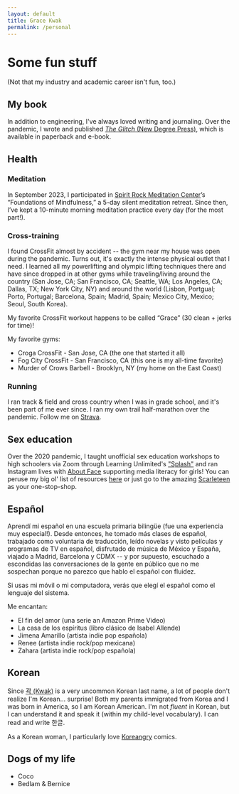 ```yaml
---
layout: default
title: Grace Kwak
permalink: /personal
---
```


# Some fun stuff

(Not that my industry and academic career isn't fun, too.)

## My book

In addition to engineering, I've always loved writing and journaling. Over the pandemic, I wrote and published [_The Glitch_ (New Degree Press)](https://www.amazon.com/Glitch-Novel-Grace-Kwak/dp/1637306857?qid=&sr=), which is available in paperback and e-book.

## Health

### Meditation

In September 2023, I participated in [Spirit Rock Meditation Center](https://www.spiritrock.org/)’s “Foundations of Mindfulness,” a 5-day silent meditation retreat. Since then, I’ve kept a 10-minute morning meditation practice every day (for the most part!).

### Cross-training

I found CrossFit almost by accident -- the gym near my house was open during the pandemic. Turns out, it's exactly the intense physical outlet that I need. I learned all my powerlifting and olympic lifting techniques there and have since dropped in at other gyms while traveling/living around the country (San Jose, CA; San Francisco, CA; Seattle, WA; Los Angeles, CA; Dallas, TX; New York City, NY) and around the world (Lisbon, Portgual; Porto, Portugal; Barcelona, Spain; Madrid, Spain; Mexico City, Mexico; Seoul, South Korea).

My favorite CrossFit workout happens to be called “Grace” (30 clean + jerks for time)!

My favorite gyms:

- Croga CrossFit - San Jose, CA (the one that started it all)
- Fog City CrossFit - San Francisco, CA (this one is my all-time favorite)
- Murder of Crows Barbell - Brooklyn, NY (my home on the East Coast)

### Running

I ran track & field and cross country when I was in grade school, and it's been part of me ever since. I ran my own trail half-marathon over the pandemic. Follow me on [Strava](https://strava.app.link/izFeU3erVPb).

## Sex education

Over the 2020 pandemic, I taught unofficial sex education workshops to high schoolers via Zoom through Learning Unlimited's ["Splash"](https://www.learningu.org/) and ran Instagram lives with [About Face](https://about-face.org/) supporting media literacy for girls! You can peruse my big ol' list of resources [here](https://graceinitiative.notion.site/Sex-Ed-Resources-89e363399f8b470eb22d8f88a03a0337) or just go to the amazing [Scarleteen](https://www.scarleteen.com/) as your one-stop-shop.

## Español

Aprendí mi español en una escuela primaria bilingüe (fue una experiencia muy especial!). Desde entonces, he tomado más clases de español, trabajado como voluntaria de traducción, leído novelas y visto películas y programas de TV en español, disfrutado de música de México y España, viajado a Madrid, Barcelona y CDMX -- y por supuesto, escuchado a escondidas las conversaciones de la gente en público que no me sospechan porque no parezco que hablo el español con fluidez.

Si usas mi móvil o mi computadora, verás que elegí el español como el lenguaje del sistema.

Me encantan:

- El fin del amor (una serie an Amazon Prime Video)
- La casa de los espíritus (libro clásico de Isabel Allende)
- Jimena Amarillo (artista indie pop española)
- Renee (artista indie rock/pop mexicana)
- Zahara (artista indie rock/pop española)

## Korean

Since [곽 (Kwak)](<https://en.wikipedia.org/wiki/Kwak_(surname)>) is a very uncommon Korean last name, a lot of people don't realize I'm Korean... surprise! Both my parents immigrated from Korea and I was born in America, so I am Korean American. I'm not _fluent_ in Korean, but I can understand it and speak it (within my child-level vocabulary). I can read and write 한글.

As a Korean woman, I particularly love [Koreangry](https://koreangry.com/) comics.

## Dogs of my life

- Coco
- Bedlam & Bernice
